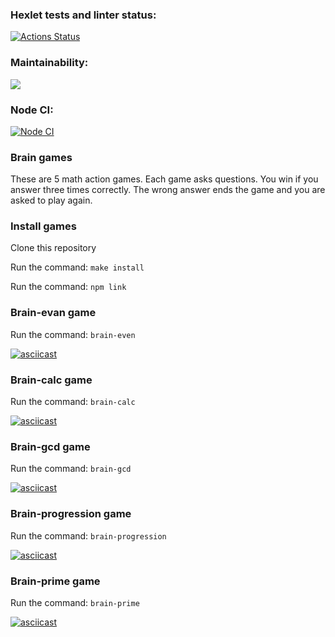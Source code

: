 ### Hexlet tests and linter status:

[![Actions Status](https://github.com/n1k1t1nat/frontend-project-lvl1/workflows/hexlet-check/badge.svg)](https://github.com/n1k1t1nat/frontend-project-lvl1/actions)

### Maintainability:

<a href="https://codeclimate.com/github/codeclimate/codeclimate/maintainability"><img src="https://api.codeclimate.com/v1/badges/a99a88d28ad37a79dbf6/maintainability" /></a>

### Node CI:

[![Node CI](https://github.com/n1k1t1nat/frontend-project-lvl1/actions/workflows/nodejs.yml/badge.svg?branch=main)](https://github.com/n1k1t1nat/frontend-project-lvl1/actions/workflows/nodejs.yml)

### Brain games

These are 5 math action games. Each game asks questions. You win if you answer three times correctly. The wrong answer ends the game and you are asked to play again.

### Install games

Clone this repository

Run the command: `make install`

Run the command: `npm link`

### Brain-evan game

Run the command: `brain-even`

[![asciicast](https://asciinema.org/a/453725.svg)](https://asciinema.org/a/453725)

### Brain-calc game

Run the command: `brain-calc`

[![asciicast](https://asciinema.org/a/pbrHgM4xSb0ROUS8H5hfJVRaY.svg)](https://asciinema.org/a/pbrHgM4xSb0ROUS8H5hfJVRaY)

### Brain-gcd game

Run the command: `brain-gcd`

[![asciicast](https://asciinema.org/a/WWlSH7dlcOwOH2i1IizUaWJ8e.svg)](https://asciinema.org/a/WWlSH7dlcOwOH2i1IizUaWJ8e)

### Brain-progression game

Run the command: `brain-progression`

[![asciicast](https://asciinema.org/a/tL8hvCMNs0A5VJ3gS4idRNKRr.svg)](https://asciinema.org/a/tL8hvCMNs0A5VJ3gS4idRNKRr)

### Brain-prime game

Run the command: `brain-prime`

[![asciicast](https://asciinema.org/a/vD9a98G6malXfV2263mxhGQvV.svg)](https://asciinema.org/a/vD9a98G6malXfV2263mxhGQvV)
